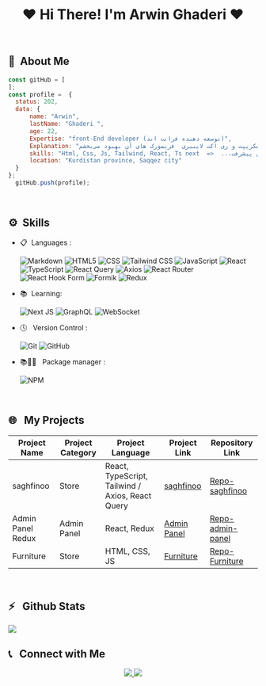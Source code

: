 <h1 align="center">❤ Hi There! I'm Arwin Ghaderi ❤</h1>
 <br>

## 📃&nbsp; About  Me
  ```javascript
 const gitHub = [ 
];
 const profile =  {
    status: 202,  
    data: {
        name: "Arwin",
        lastName: "Ghaderi ",
        age: 22,
        Expertise: "front-End developer (توسعه دهنده فرانت اند)",
        Explanation: "در حال تکمیل مهارت‌های نکس ، گراف‌کیوال و وب‌سوکت هستم تا بتوانم یک پروژه سقفینو قوی که طرح‌های رابط کاربری و تجربه کاربری آن آماده است را پیاده‌سازی کنم. همچنین مهارت‌های خود را در تایپ‌اسکریپت و ری اکت لایببری  فریمورک های آن بهبود می‌بخشم.",
        skills: "Html, Css, Js, Tailwind, React, Ts next  =>  ...در حال پیشرفت",
        location: "Kurdistan province, Saqqez city"
    }
};
    gitHub.push(profile);


```
<br>

## ⚙️&nbsp; Skills
- 📋 &nbsp;Languages :
  
  ![Markdown](https://img.shields.io/badge/-Markdown-333333?style=flat&logo=markdown)
  ![HTML5](https://img.shields.io/badge/-HTML5-333333?style=flat&logo=HTML5)
  ![CSS](https://img.shields.io/badge/-CSS-333333?style=flat&logo=CSS3&logoColor=1572B6)
  ![Tailwind CSS](https://img.shields.io/badge/-TailwindCSS-333333?style=flat&logo=TailwindCSS)
  ![JavaScript](https://img.shields.io/badge/-JavaScript-333333?style=flat&logo=javascript)
  ![React](https://img.shields.io/badge/-React-333333?style=flat&logo=React)
  ![TypeScript](https://img.shields.io/badge/-TypeScript-333333?style=flat&logo=TypeScript)
  ![React Query](https://img.shields.io/badge/React%20Query-FF4154?style=flat&logo=react-query&logoColor=white)
  ![Axios](https://img.shields.io/badge/Axios-5A29E4?style=flat&logo=axios&logoColor=white)
  ![React Router](https://img.shields.io/badge/React%20Router-CA4245?style=flat&logo=react-router&logoColor=white)
  ![React Hook Form](https://img.shields.io/badge/React%20Hook%20Form-EC5990?style=flat&logo=reacthookform&logoColor=white)
  ![Formik](https://img.shields.io/badge/Formik-000000?style=flat&logo=formik&logoColor=white)
    ![Redux](https://img.shields.io/badge/redux-%23593d88.svg?style=for-the-badge&logo=redux&logoColor=white)


- 📚 &nbsp;Learning:

  ![Next JS](https://img.shields.io/badge/Next-black?style=for-the-badge&logo=next.js&logoColor=white)
  ![GraphQL](https://img.shields.io/badge/GraphQL-E10098?style=for-the-badge&logo=graphql&logoColor=white)
  ![WebSocket](https://img.shields.io/badge/WebSocket-333333?style=flat&logo=WebSocket)



- 🕓 &nbsp; Version Control :
  
  ![Git](https://img.shields.io/badge/-Git-333333?style=flat&logo=git)
  ![GitHub](https://img.shields.io/badge/-GitHub-333333?style=flat&logo=github)
  
- 📚👨‍🔧 &nbsp; Package manager :
  
  ![NPM](https://img.shields.io/badge/-NPM-333333?style=flat&logo=NPM)

<br>

## 🌐 &nbsp; My Projects

| Project Name    | Project Category | Project Language                          | Project Link                                                        | Repository Link                                                   |
|-----------------|------------------|------------------------------------------|--------------------------------------------------------------------|------------------------------------------------------------------|
| saghfinoo       | Store            | React, TypeScript, Tailwind / Axios, React Query | [saghfinoo](https://saghfinoo-five.vercel.app/)                    | [Repo-saghfinoo](https://github.com/arwinghaderi/Saghfinoo)      |
| Admin Panel Redux | Admin Panel     | React, Redux | [Admin Panel](https://admin-panel-beta-peach.vercel.app/users)    | [Repo-admin-panel](https://github.com/arwinghaderi/Admin-Panel)  |
| Furniture       | Store            | HTML, CSS, JS                           | [Furniture](https://furniroo-store.vercel.app/)                    | [Repo-Furniture](https://github.com/arwinghaderi/Furniro)        |



<br>

<h2>⚡️ &nbsp; Github Stats</h2>

<a href="https://gist.github.com/arwinghaderi">
<img src="https://github-readme-stats.vercel.app/api?username=arwinghaderi&show_icons=true&theme=gruvbox"/> 
</a>

<br>

<h2>📞 &nbsp; Connect with Me</h2>

<p align="center"> 
   <a href="https://instagram.com/arwin.ghaderi/">
    <img src="https://img.shields.io/badge/Instagram-@arwin.ghaderi-red?style=flat&logo=instagram" /> 
  </a> 
  <a href="https://t.me/arvin81/">
    <img src="https://img.shields.io/badge/Telegram-@arvin81-blue?style=flat&logo=telegram" /> 
  </a> 
</p>




